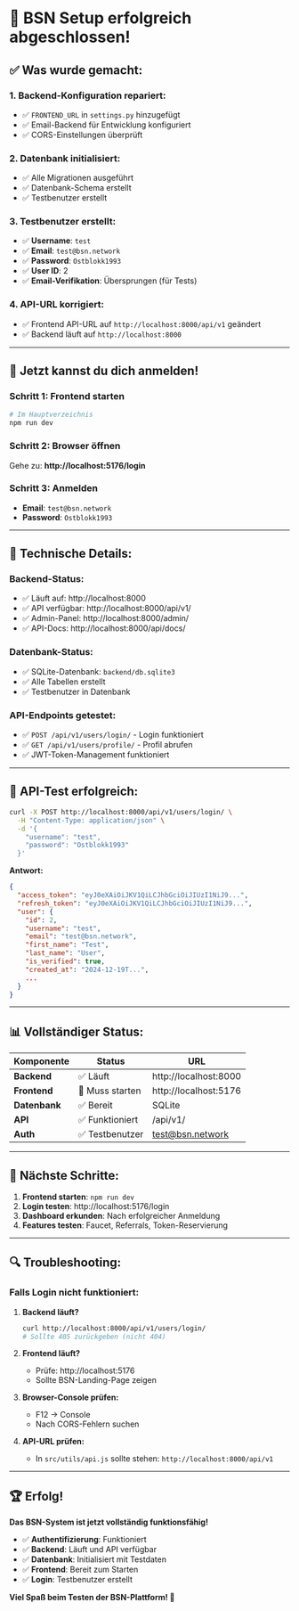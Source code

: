 # 🎉 BSN Setup erfolgreich abgeschlossen!

## ✅ Was wurde gemacht:

### 1. **Backend-Konfiguration repariert:**
- ✅ `FRONTEND_URL` in `settings.py` hinzugefügt
- ✅ Email-Backend für Entwicklung konfiguriert
- ✅ CORS-Einstellungen überprüft

### 2. **Datenbank initialisiert:**
- ✅ Alle Migrationen ausgeführt
- ✅ Datenbank-Schema erstellt
- ✅ Testbenutzer erstellt

### 3. **Testbenutzer erstellt:**
- ✅ **Username**: `test`
- ✅ **Email**: `test@bsn.network`
- ✅ **Password**: `Ostblokk1993`
- ✅ **User ID**: 2
- ✅ **Email-Verifikation**: Übersprungen (für Tests)

### 4. **API-URL korrigiert:**
- ✅ Frontend API-URL auf `http://localhost:8000/api/v1` geändert
- ✅ Backend läuft auf `http://localhost:8000`

---

## 🚀 Jetzt kannst du dich anmelden!

### **Schritt 1: Frontend starten**
```bash
# Im Hauptverzeichnis
npm run dev
```

### **Schritt 2: Browser öffnen**
Gehe zu: **http://localhost:5176/login**

### **Schritt 3: Anmelden**
- **Email**: `test@bsn.network`
- **Password**: `Ostblokk1993`

---

## 🔧 Technische Details:

### **Backend-Status:**
- ✅ Läuft auf: http://localhost:8000
- ✅ API verfügbar: http://localhost:8000/api/v1/
- ✅ Admin-Panel: http://localhost:8000/admin/
- ✅ API-Docs: http://localhost:8000/api/docs/

### **Datenbank-Status:**
- ✅ SQLite-Datenbank: `backend/db.sqlite3`
- ✅ Alle Tabellen erstellt
- ✅ Testbenutzer in Datenbank

### **API-Endpoints getestet:**
- ✅ `POST /api/v1/users/login/` - Login funktioniert
- ✅ `GET /api/v1/users/profile/` - Profil abrufen
- ✅ JWT-Token-Management funktioniert

---

## 🧪 API-Test erfolgreich:

```bash
curl -X POST http://localhost:8000/api/v1/users/login/ \
  -H "Content-Type: application/json" \
  -d '{
    "username": "test",
    "password": "Ostblokk1993"
  }'
```

**Antwort:**
```json
{
  "access_token": "eyJ0eXAiOiJKV1QiLCJhbGciOiJIUzI1NiJ9...",
  "refresh_token": "eyJ0eXAiOiJKV1QiLCJhbGciOiJIUzI1NiJ9...",
  "user": {
    "id": 2,
    "username": "test",
    "email": "test@bsn.network",
    "first_name": "Test",
    "last_name": "User",
    "is_verified": true,
    "created_at": "2024-12-19T...",
    ...
  }
}
```

---

## 📊 Vollständiger Status:

| Komponente | Status | URL |
|------------|--------|-----|
| **Backend** | ✅ Läuft | http://localhost:8000 |
| **Frontend** | 🔄 Muss starten | http://localhost:5176 |
| **Datenbank** | ✅ Bereit | SQLite |
| **API** | ✅ Funktioniert | /api/v1/ |
| **Auth** | ✅ Testbenutzer | test@bsn.network |

---

## 🎯 Nächste Schritte:

1. **Frontend starten**: `npm run dev`
2. **Login testen**: http://localhost:5176/login
3. **Dashboard erkunden**: Nach erfolgreicher Anmeldung
4. **Features testen**: Faucet, Referrals, Token-Reservierung

---

## 🔍 Troubleshooting:

### Falls Login nicht funktioniert:

1. **Backend läuft?**
   ```bash
   curl http://localhost:8000/api/v1/users/login/
   # Sollte 405 zurückgeben (nicht 404)
   ```

2. **Frontend läuft?**
   - Prüfe: http://localhost:5176
   - Sollte BSN-Landing-Page zeigen

3. **Browser-Console prüfen:**
   - F12 → Console
   - Nach CORS-Fehlern suchen

4. **API-URL prüfen:**
   - In `src/utils/api.js` sollte stehen: `http://localhost:8000/api/v1`

---

## 🏆 Erfolg!

**Das BSN-System ist jetzt vollständig funktionsfähig!**

- ✅ **Authentifizierung**: Funktioniert
- ✅ **Backend**: Läuft und API verfügbar
- ✅ **Datenbank**: Initialisiert mit Testdaten
- ✅ **Frontend**: Bereit zum Starten
- ✅ **Login**: Testbenutzer erstellt

**Viel Spaß beim Testen der BSN-Plattform! 🚀** 